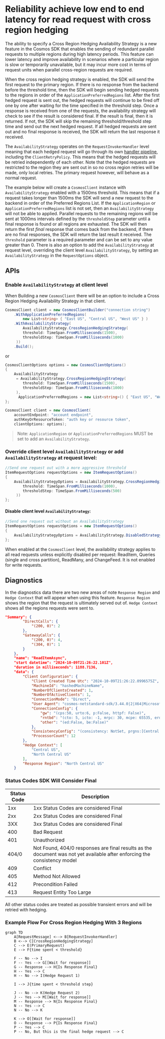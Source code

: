 # Reliability achieve low end to end latency for read request with cross region hedging

The ability to specify a Cross Region Hedging Availability Strategy is a new feature in the Cosmos SDK that enables the sending of redundant parallel requests to multiple regions during high latency periods. This feature can lower latency and improve availability in scenarios where a particular region is slow or temporarily unavailable, but it may incur more cost in terms of request units when parallel cross-region requests are required. 

When the cross region hedging strategy is enabled, the SDK will send the first request to the primary region. If there is no response from the backend before the threshold time, then the SDK will begin sending hedged requests to the regions in order of the `ApplicationPreferredRegions` list. After the first hedged request is sent out, the hedged requests will continue to be fired off one by one after waiting for the time specified in the threshold step. Once a response is received from one of the requests, the availability strategy will check to see if the result is considered final. If the result is final, then it is returned. If not, the SDK will skip the remaining threshold/threshold step time and send out the next hedged request. If all hedged requests are sent out and no final response is received, the SDK will return the last response it received. 

The `AvailabilityStrategy` operates on the `RequestInvokerHandler` level meaning that each hedged request will go through its own [handler pipeline](https://github.com/Azure/azure-cosmos-dotnet-v3/blob/master/docs/SdkDesign.md#handler-pipeline), including the `ClientRetryPolicy`. This means that the hedged requests will be retried independently of each other. Note that the hedged requests are restricted to the region they are sent out in so no cross region retries will be made, only local retries. The primary request however, will behave as a normal request.

The example below will create a `CosmosClient` instance with `AvailabilityStrategy` enabled with a 1500ms threshold. This means that if a request takes longer than 1500ms the SDK will send a new request to the backend in order of the Preferred Regions List. If the `ApplicationRegion` or `ApplicationPreferredRegions` list is not set, then an `AvailabilityStrategy` will not be able to applied. Parallel requests to the remaining regions will be sent at 1000ms intervals defined by the `thresholdStep` parameter until a final response is found or all regions are exhausted. The SDK will then return the first *final* response that comes back from the backend, if there are no final responses, the SDK will return the last result it received. The `threshold` parameter is a required parameter and can be set to any value greater than 0. There is also an option to add the `AvailabilityStrategy` at request level, overriding the client level `AvailabilityStrategy`, by setting an `AvailabilityStrategy` in the `RequestOptions` object.

## APIs

### Enable `AvailabilityStrategy` at client level

When Building a new `CosmosClient` there will be an option to include a Cross Region Hedging Availability Strategy in that client.

```csharp
CosmosClient client = new CosmosClientBuilder("connection string")
    .WithApplicationPreferredRegions(
        new List<string> { "East US", "Central US", "West US" } )
    .WithAvailabilityStrategy(
        AvailabilityStrategy.CrossRegionHedgingStrategy(
        threshold: TimeSpan.FromMilliseconds(1500),
        thresholdStep: TimeSpan.FromMilliseconds(1000)
     ))
    .Build();
```

or

```csharp
CosmosClientOptions options = new CosmosClientOptions()
{
    AvailabilityStrategy
     = AvailabilityStrategy.CrossRegionHedgingStrategy(
        threshold: TimeSpan.FromMilliseconds(1500),
        thresholdStep: TimeSpan.FromMilliseconds(1000)
     ),
      ApplicationPreferredRegions = new List<string>() { "East US", "West US", "Central US"},
};

CosmosClient client = new CosmosClient(
    accountEndpoint: "account endpoint",
    authKeyOrResourceToken: "auth key or resource token",
    clientOptions: options);
```

> Note: `ApplicationRegion` or `ApplicationPreferredRegions` MUST be set to add an `AvailabilityStrategy`.

### Override client level `AvailabilityStrategy` or add `AvailabilityStrategy` at request level:

```csharp
//Send one request out with a more aggressive threshold
ItemRequestOptions requestOptions = new ItemRequestOptions()
{
    AvailabilityStrategyOptions = AvailabilityStrategy.CrossRegionHedgingStrategy(
        threshold: TimeSpan.FromMilliseconds(1000),
        thresholdStep: TimeSpan.FromMilliseconds(500)
     ))
};
```

#### Disable client level `AvailabilityStrategy`:

```csharp
//Send one request out without an AvailabilityStrategy
ItemRequestOptions requestOptions = new ItemRequestOptions()
{
    AvailabilityStrategyOptions = AvailabilityStrategy.DisabledStrategy()
};
```

When enabled at the `CosmosClient` level, the availability strategy applies to all read requests unless explicitly disabled per request: ReadItem, Queries (single and cross partition), ReadMany, and ChangeFeed. It is not enabled for write requests.

## Diagnostics

In the diagnostics data there are two new areas of note `Response Region` and `Hedge Context` that will appear when using this feature. `Response Region` shows the region that the request is ultimately served out of. `Hedge Context` shows all the regions requests were sent to.

```json
"Summary": {
        "DirectCalls": {
            "(200, 0)": 2
        },
        "GatewayCalls": {
            "(200, 0)": 4,
            "(304, 0)": 1
        }
    },
    "name": "ReadItemAsync",
    "start datetime": "2024-10-09T21:26:22.101Z",
    "duration in milliseconds": 1188.7136,
    "data": {
        "Client Configuration": {
            "Client Created Time Utc": "2024-10-09T21:26:22.0996575Z",
            "MachineId": "hashedMachineName",
            "NumberOfClientsCreated": 1,
            "NumberOfActiveClients": 1,
            "ConnectionMode": "Direct",
            "User Agent": "cosmos-netstandard-sdk/3.44.0|2|X64|Microsoft Windows 10.0.22631|.NET 6.0.35|L|",
            "ConnectionConfig": {
                "gw": "(cps:50, urto:6, p:False, httpf: False)",
                "rntbd": "(cto: 5, icto: -1, mrpc: 30, mcpe: 65535, erd: True, pr: ReuseUnicastPort)",
                "other": "(ed:False, be:False)"
            },
            "ConsistencyConfig": "(consistency: NotSet, prgns:[Central US, North Central US], apprgn: )",
            "ProcessorCount": 12
        },
        "Hedge Context": [
            "Central US",
            "North Central US"
        ],
        "Response Region": "North Central US"
    }
```

### Status Codes SDK Will Consider Final

| Status Code | Description |
| --- | --- |
| 1xx | 1xx Status Codes are considered Final |
| 2xx | 2xx Status Codes are considered Final |
| 3XX | 3xx Status Codes are considered Final |
| 400 | Bad Request |
| 401 | Unauthorized |
| 404/0 | Not Found, 404/0 responses are final results as the document was not yet available after enforcing the consistency model |
| 409 | Conflict |
| 405 | Method Not Allowed |
| 412 | Precondition Failed |
| 413 | Request Entity Too Large |

All other status codes are treated as possible transient errors and will be retried with hedging.

### Example Flow For Cross Region Hedging With 3 Regions

```mermaid
graph TD
    A[RequestMessage] <--> B[RequestInvokerHandler]
    B <--> C[CrossRegionHedgingStrategy]
    C --> E(PrimaryRequest)
    E --> F{time spent < threshold}

    F -- No --> I
    F -- Yes --> G[[Wait for response]]
    G -- Response --> H{Is Response Final}
    H -- Yes --> C
    H -- No --> I(Hedge Request 1)
    
    I --> J{time spent < threshold step}

    J -- No --> K(Hedge Request 2) 
    J -- Yes --> M[[Wait for response]]
    M -- Response --> N{Is Response Final}
    N -- Yes --> C
    N -- No --> K

    K --> O[[Wait for response]]
    O -- Response --> P{Is Response Final}
    P -- Yes --> C
    P -- No, But this is the final hedge request --> C
    
```
